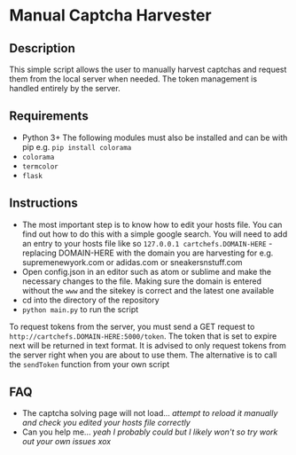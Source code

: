 # Manual Captcha Harvester

## Description
This simple script allows the user to manually harvest captchas and request them from the local server when needed. The token management is handled entirely by the server.

## Requirements
  - Python 3+
  The following modules must also be installed and can be with pip e.g. `pip install colorama`
  - `colorama`
  - `termcolor`
  - `flask`
  
## Instructions
  - The most important step is to know how to edit your hosts file. You can find out how to do this with a simple google search. You will need to add an entry to your hosts file like so `127.0.0.1 cartchefs.DOMAIN-HERE` - replacing DOMAIN-HERE with the domain you are harvesting for e.g. supremenewyork.com or adidas.com or sneakersnstuff.com
  - Open config.json in an editor such as atom or sublime and make the necessary changes to the file. Making sure the domain is entered without the `www` and the sitekey is correct and the latest one available
  - cd into the directory of the repository
  - `python main.py` to run the script
  
  To request tokens from the server, you must send a GET request to `http://cartchefs.DOMAIN-HERE:5000/token`. The token that is set to expire next will be returned in text format. It is advised to only request tokens from the server right when you are about to use them.
  The alternative is to call the `sendToken` function from your own script
  
## FAQ
  - The captcha solving page will not load... *attempt to reload it manually and check you edited your hosts file correctly*
  - Can you help me... *yeah I probably could but I likely won't so try work out your own issues xox*
